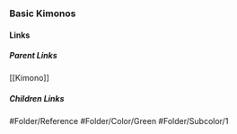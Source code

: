 ### Basic Kimonos
#### Links
##### Parent Links
[[Kimono]]
##### Children Links
#Folder/Reference
#Folder/Color/Green
#Folder/Subcolor/1
